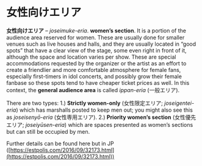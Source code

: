 # 女性向けエリア

**女性向けエリア** – _joseimuke-eria_. **women’s section**. It is a portion of the audience area reserved for women. These are usually done for smaller venues such as live houses and halls, and they are usually located in “good spots” that have a clear view of the stage, some even right in front of it, although the space and location varies per show. These are special accommodations requested by the organizer or the artist as an effort to create a friendlier and more comfortable atmosphere for female fans, especially first-timers in idol concerts, and possibly grow their female fanbase so these spots tend to have cheaper ticket prices as well. In this context, the **general audience area** is called _ippan-eria_ (一般エリア).

There are two types: 1.) **Strictly women-only** (女性限定エリア; _joseigentei-eria_) which has marshalls posted to keep men out; you might also see this as _joseisenyō-eria_ (女性専用エリア). 2.) **Priority women’s section** (女性優先エリア; _joseiyūsen-eria_) which are spaces presented as women’s sections but can still be occupied by men.

Further details can be found here but in JP ([https://estpolis.com/2016/09/32173.html](https://estpolis.com/2016/09/32173.html))
